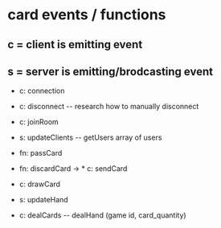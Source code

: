 # card events / functions
## c = client is emitting event
## s = server is emitting/brodcasting event

 * c: connection
 * c: disconnect -- research how to manually disconnect
 * c: joinRoom

 * s: updateClients -- getUsers array of users

 * fn: passCard
 * fn: discardCard
  -> * c: sendCard
 * c: drawCard

 * s: updateHand
 * c: dealCards -- dealHand (game id, card_quantity)
